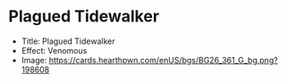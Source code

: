 # Plagued Tidewalker
- Title:  Plagued Tidewalker
- Effect:  Venomous
- Image:  https://cards.hearthpwn.com/enUS/bgs/BG26_361_G_bg.png?198608
